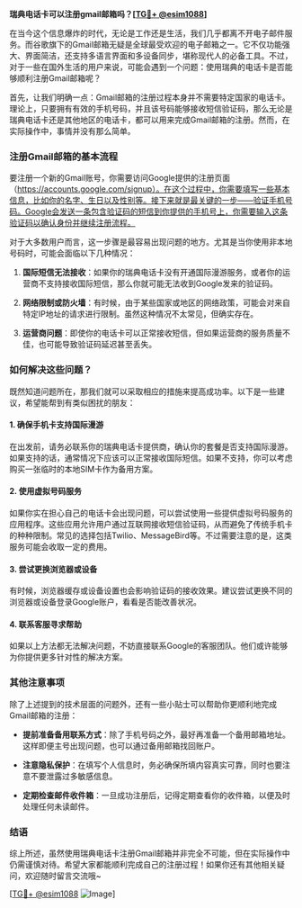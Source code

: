 **瑞典电话卡可以注册gmail邮箱吗？[[TG💪+ @esim1088](https://t.me/s/esim1088)]**

在当今这个信息爆炸的时代，无论是工作还是生活，我们几乎都离不开电子邮件服务。而谷歌旗下的Gmail邮箱无疑是全球最受欢迎的电子邮箱之一。它不仅功能强大、界面简洁，还支持多语言界面和多设备同步，堪称现代人的必备工具。不过，对于一些在国外生活的用户来说，可能会遇到一个问题：使用瑞典的电话卡是否能够顺利注册Gmail邮箱呢？

首先，让我们明确一点：Gmail邮箱的注册过程本身并不需要特定国家的电话卡。理论上，只要拥有有效的手机号码，并且该号码能够接收短信验证码，那么无论是瑞典电话卡还是其他地区的电话卡，都可以用来完成Gmail邮箱的注册。然而，在实际操作中，事情并没有那么简单。

### 注册Gmail邮箱的基本流程

要注册一个新的Gmail账号，你需要访问Google提供的注册页面（https://accounts.google.com/signup）。在这个过程中，你需要填写一些基本信息，比如你的名字、生日以及性别等。接下来就是最关键的一步——验证手机号码。Google会发送一条包含验证码的短信到你提供的手机号上，你需要输入这条验证码以确认身份并继续注册流程。

对于大多数用户而言，这一步骤是最容易出现问题的地方。尤其是当你使用非本地号码时，可能会面临以下几种情况：

1. **国际短信无法接收**：如果你的瑞典电话卡没有开通国际漫游服务，或者你的运营商不支持接收国际短信，那么你就可能无法收到Google发来的验证码。
   
2. **网络限制或防火墙**：有时候，由于某些国家或地区的网络政策，可能会对来自特定IP地址的请求进行限制。虽然这种情况不太常见，但确实存在。

3. **运营商问题**：即使你的电话卡可以正常接收短信，但如果运营商的服务质量不佳，也可能导致验证码延迟甚至丢失。

### 如何解决这些问题？

既然知道问题所在，那我们就可以采取相应的措施来提高成功率。以下是一些建议，希望能帮到有类似困扰的朋友：

#### 1. 确保手机卡支持国际漫游
在出发前，请务必联系你的瑞典电话卡提供商，确认你的套餐是否支持国际漫游。如果支持的话，通常情况下应该可以正常接收国际短信。如果不支持，你可以考虑购买一张临时的本地SIM卡作为备用方案。

#### 2. 使用虚拟号码服务
如果你实在担心自己的电话卡会出现问题，可以尝试使用一些提供虚拟号码服务的应用程序。这些应用允许用户通过互联网接收短信验证码，从而避免了传统手机卡的种种限制。常见的选择包括Twilio、MessageBird等。不过需要注意的是，这类服务可能会收取一定的费用。

#### 3. 尝试更换浏览器或设备
有时候，浏览器缓存或设备设置也会影响验证码的接收效果。建议尝试更换不同的浏览器或设备登录Google账户，看看是否能改善状况。

#### 4. 联系客服寻求帮助
如果以上方法都无法解决问题，不妨直接联系Google的客服团队。他们或许能够为你提供更多针对性的解决方案。

### 其他注意事项

除了上述提到的技术层面的问题外，还有一些小贴士可以帮助你更顺利地完成Gmail邮箱的注册：

- **提前准备备用联系方式**：除了手机号码之外，最好再准备一个备用邮箱地址。这样即便主号出现问题，也可以通过备用邮箱找回账户。
  
- **注意隐私保护**：在填写个人信息时，务必确保所填内容真实可靠，同时也要注意不要泄露过多敏感信息。

- **定期检查邮件收件箱**：一旦成功注册后，记得定期查看你的收件箱，以便及时处理任何未读邮件。

### 结语

综上所述，虽然使用瑞典电话卡注册Gmail邮箱并非完全不可能，但在实际操作中仍需谨慎对待。希望大家都能顺利完成自己的注册过程！如果你还有其他相关疑问，欢迎随时留言交流哦~ 

[[TG💪+ @esim1088](https://t.me/s/esim1088) ![Image](https://i.postimg.cc/4NQfJmqS/Snipaste-2025-05-13-00-14-12.png)]